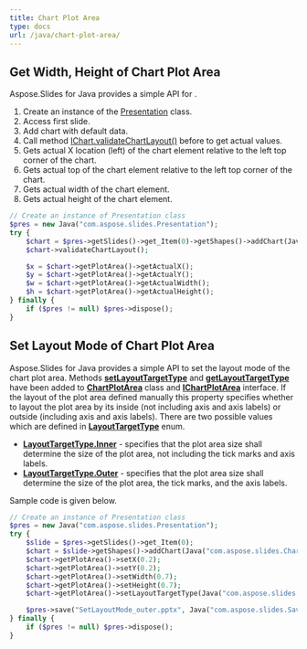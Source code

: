 ```yaml
---
title: Chart Plot Area
type: docs
url: /java/chart-plot-area/
---
```



## **Get Width, Height of Chart Plot Area**
Aspose.Slides for Java provides a simple API for . 

1. Create an instance of the [Presentation](https://apireference.aspose.com/slides/java/com.aspose.slides/Presentation) class.
1. Access first slide.
1. Add chart with default data.
1. Call method [IChart.validateChartLayout()](https://apireference.aspose.com/slides/java/com.aspose.slides/IChart#validateChartLayout--) before to get actual values.
1. Gets actual X location (left) of the chart element relative to the left top corner of the chart.
1. Gets actual top of the chart element relative to the left top corner of the chart.
1. Gets actual width of the chart element.
1. Gets actual height of the chart element.

```php
// Create an instance of Presentation class
$pres = new Java("com.aspose.slides.Presentation");
try {
    $chart = $pres->getSlides()->get_Item(0)->getShapes()->addChart(Java("com.aspose.slides.ChartType")->ClusteredColumn, 100, 100, 500, 350);
    $chart->validateChartLayout();

    $x = $chart->getPlotArea()->getActualX();
    $y = $chart->getPlotArea()->getActualY();
    $w = $chart->getPlotArea()->getActualWidth();
    $h = $chart->getPlotArea()->getActualHeight();
} finally {
    if ($pres != null) $pres->dispose();
}
```

## **Set Layout Mode of Chart Plot Area**
Aspose.Slides for Java provides a simple API to set the layout mode of the chart plot area. Methods [**setLayoutTargetType**](https://apireference.aspose.com/slides/java/com.aspose.slides/ChartPlotArea#setLayoutTargetType-int-) and [**getLayoutTargetType**](https://apireference.aspose.com/slides/java/com.aspose.slides/ChartPlotArea#getLayoutTargetType--) have been added to [**ChartPlotArea**](https://apireference.aspose.com/slides//java/com.aspose.slides/ChartPlotArea) class and [**IChartPlotArea**](https://apireference.aspose.com/slides/java/com.aspose.slides/IChartPlotArea) interface. If the layout of the plot area defined manually this property specifies whether to layout the plot area by its inside (not including axis and axis labels) or outside (including axis and axis labels). There are two possible values which are defined in [**LayoutTargetType**](https://apireference.aspose.com/slides/java/com.aspose.slides/LayoutTargetType) enum.

- [**LayoutTargetType.Inner**](https://apireference.aspose.com/slides/java/com.aspose.slides/LayoutTargetType#Inner) - specifies that the plot area size shall determine the size of the plot area, not including the tick marks and axis labels.
- [**LayoutTargetType.Outer**](https://apireference.aspose.com/slides/java/com.aspose.slides/LayoutTargetType#Outer) - specifies that the plot area size shall determine the size of the plot area, the tick marks, and the axis labels.

Sample code is given below.

```php
// Create an instance of Presentation class
$pres = new Java("com.aspose.slides.Presentation");
try {
    $slide = $pres->getSlides()->get_Item(0);
    $chart = $slide->getShapes()->addChart(Java("com.aspose.slides.ChartType")->ClusteredColumn, 20, 100, 600, 400);
    $chart->getPlotArea()->setX(0.2);
    $chart->getPlotArea()->setY(0.2);
    $chart->getPlotArea()->setWidth(0.7);
    $chart->getPlotArea()->setHeight(0.7);
    $chart->getPlotArea()->setLayoutTargetType(Java("com.aspose.slides.LayoutTargetType")->Inner);

    $pres->save("SetLayoutMode_outer.pptx", Java("com.aspose.slides.SaveFormat")->Pptx);
} finally {
    if ($pres != null) $pres->dispose();
}
```